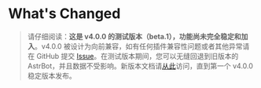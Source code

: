 # What's Changed

> 请仔细阅读：**这是 v4.0.0 的测试版本（beta.1），功能尚未完全稳定和加入**。v4.0.0 被设计为向前兼容，如有任何插件兼容性问题或者其他异常请在 GitHub 提交 [Issue](https://github.com/AstrBotDevs/AstrBot/issues)。在测试版本期间，您可以无缝回退到旧版本的 AstrBot，并且数据不受影响。新版本文档请[从此](https://docs-v4.astrbot.app/)访问，直到第一个 v4.0.0 稳定版本发布。
